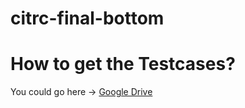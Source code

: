 # citrc-final-bottom

# How to get the Testcases?
You could go here -> [Google Drive](https://drive.google.com/drive/folders/1sizyBxwcbS0F5fdoMy9fBtv8RVZw-r05?usp=sharing)